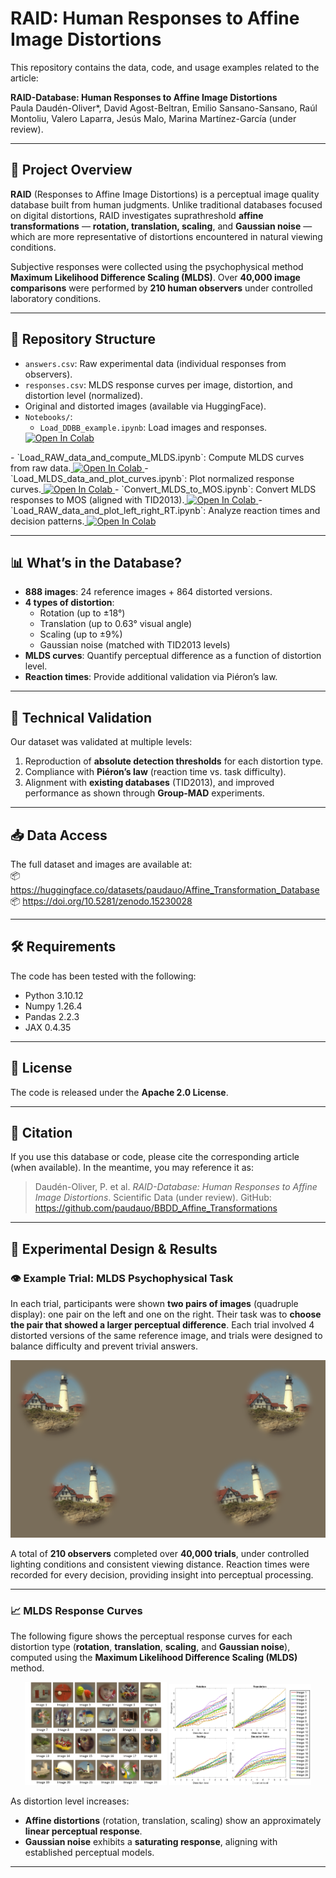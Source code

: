 
# RAID: Human Responses to Affine Image Distortions

This repository contains the data, code, and usage examples related to the article:

**RAID-Database: Human Responses to Affine Image Distortions**  
Paula Daudén-Oliver*, David Agost-Beltran, Emilio Sansano-Sansano, Raúl Montoliu, Valero Laparra, Jesús Malo, Marina Martínez-García  (under review).

---

## 🧠 Project Overview

**RAID** (Responses to Affine Image Distortions) is a perceptual image quality database built from human judgments. Unlike traditional databases focused on digital distortions, RAID investigates suprathreshold **affine transformations** — **rotation, translation, scaling**, and **Gaussian noise** — which are more representative of distortions encountered in natural viewing conditions.

Subjective responses were collected using the psychophysical method **Maximum Likelihood Difference Scaling (MLDS)**. Over **40,000 image comparisons** were performed by **210 human observers** under controlled laboratory conditions.

---

## 📂 Repository Structure

- `answers.csv`: Raw experimental data (individual responses from observers).
- `responses.csv`: MLDS response curves per image, distortion, and distortion level (normalized).
-  Original and distorted images (available via HuggingFace).
- `Notebooks/`:
  - `Load_DDBB_example.ipynb`: Load images and responses.<a target="_blank"
href="https://colab.research.google.com/github/paudauo/BBDD_Affine_Transformations/blob/main/Notebooks/Load_DDBB_example.ipynb">
  <img src="https://colab.research.google.com/assets/colab-badge.svg" alt="Open In Colab"/>
</a>
  - `Load_RAW_data_and_compute_MLDS.ipynb`: Compute MLDS curves from raw data.<a target="_blank" href="https://colab.research.google.com/github/paudauo/BBDD_Affine_Transformations/blob/main/Notebooks/Load_RAW_data_and_compute_MLDS.ipynb">
  <img src="https://colab.research.google.com/assets/colab-badge.svg" alt="Open In Colab"/>
</a>
  - `Load_MLDS_data_and_plot_curves.ipynb`: Plot normalized response curves.<a target="_blank" href="https://colab.research.google.com/github/paudauo/BBDD_Affine_Transformations/blob/main/Notebooks/Load_MLDS_data_and_plot_curves.ipynb">
  <img src="https://colab.research.google.com/assets/colab-badge.svg" alt="Open In Colab"/>
</a>
  - `Convert_MLDS_to_MOS.ipynb`: Convert MLDS responses to MOS (aligned with TID2013).<a target="_blank" href="https://colab.research.google.com/github/paudauo/BBDD_Affine_Transformations/blob/main/Notebooks/Convert_MLDS_to_MOS.ipynb">
  <img src="https://colab.research.google.com/assets/colab-badge.svg" alt="Open In Colab"/>
</a>
  - `Load_RAW_data_and_plot_left_right_RT.ipynb`: Analyze reaction times and decision patterns.<a target="_blank" href="https://colab.research.google.com/github/paudauo/BBDD_Affine_Transformations/blob/main/Notebooks/Load_RAW_data_and_plot_left_right_RT.ipynb">
  <img src="https://colab.research.google.com/assets/colab-badge.svg" alt="Open In Colab"/>
</a>

---

## 📊 What’s in the Database?

- **888 images**: 24 reference images + 864 distorted versions.
- **4 types of distortion**:
  - Rotation (up to ±18°)
  - Translation (up to 0.63° visual angle)
  - Scaling (up to ±9%)
  - Gaussian noise (matched with TID2013 levels)
- **MLDS curves**: Quantify perceptual difference as a function of distortion level.
- **Reaction times**: Provide additional validation via Piéron’s law.

---

## 🧪 Technical Validation

Our dataset was validated at multiple levels:
1. Reproduction of **absolute detection thresholds** for each distortion type.
2. Compliance with **Piéron’s law** (reaction time vs. task difficulty).
3. Alignment with **existing databases** (TID2013), and improved performance as shown through **Group-MAD** experiments.

---

## 📥 Data Access

The full dataset and images are available at:  
📦 https://huggingface.co/datasets/paudauo/Affine_Transformation_Database
📦 https://doi.org/10.5281/zenodo.15230028

---

## 🛠 Requirements

The code has been tested with the following:
- Python 3.10.12  
- Numpy 1.26.4  
- Pandas 2.2.3  
- JAX 0.4.35  

---

## 📜 License

The code is released under the **Apache 2.0 License**.

---

## 🤝 Citation

If you use this database or code, please cite the corresponding article (when available). In the meantime, you may reference it as:

> Daudén-Oliver, P. et al. *RAID-Database: Human Responses to Affine Image Distortions*. Scientific Data (under review). GitHub: https://github.com/paudauo/BBDD_Affine_Transformations


---

## 🧪 Experimental Design & Results

### 👁️ Example Trial: MLDS Psychophysical Task

In each trial, participants were shown **two pairs of images** (quadruple display): one pair on the left and one on the right. Their task was to **choose the pair that showed a larger perceptual difference**. Each trial involved 4 distorted versions of the same reference image, and trials were designed to balance difficulty and prevent trivial answers.

![Figure 2: Example of an MLDS trial setup](Figures/figure_2_example_trial.png)

A total of **210 observers** completed over **40,000 trials**, under controlled lighting conditions and consistent viewing distance. Reaction times were recorded for every decision, providing insight into perceptual processing.

---

### 📈  MLDS Response Curves

The following figure shows the perceptual response curves for each distortion type (**rotation**, **translation**, **scaling**, and **Gaussian noise**), computed using the **Maximum Likelihood Difference Scaling (MLDS)** method.

<p align="center">
  <img src="Figures/figure_refs.png" width="45%" alt="MLDS trial">
  <img src="Figures/figure_3_mlds_curves.png" width="45%" alt="MLDS curves">
</p>

As distortion level increases:
- **Affine distortions** (rotation, translation, scaling) show an approximately **linear perceptual response**.
- **Gaussian noise** exhibits a **saturating response**, aligning with established perceptual models.

---
